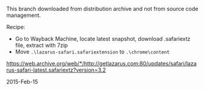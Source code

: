 This branch downloaded from distribution archive and not from source code management.

Recipe: 

* Go to Wayback Machine, locate latest snapshot, download .safariextz file, extract with 7zip
* Move `.\lazarus-safari.safariextension` to `.\chrome\content`

https://web.archive.org/web/*/http://getlazarus.com:80/updates/safari/lazarus-safari-latest.safariextz?version=3.2

2015-Feb-15

 

